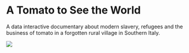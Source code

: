 # A Tomato to See the World
A data interactive documentary about modern slavery, refugees and the business of tomato in a forgotten rural village in Southern Italy.

![](https://j.gifs.com/E9oPY4.gif)
